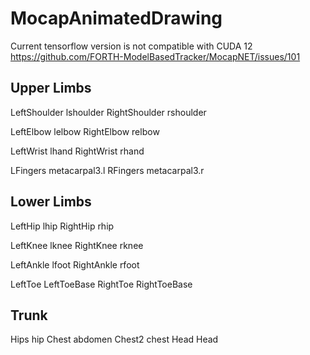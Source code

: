 # MocapAnimatedDrawing
Current tensorflow version is not compatible with CUDA 12
https://github.com/FORTH-ModelBasedTracker/MocapNET/issues/101

## Upper Limbs
LeftShoulder    lshoulder
RightShoulder   rshoulder

LeftElbow       lelbow
RightElbow      relbow

LeftWrist       lhand
RightWrist      rhand

LFingers        metacarpal3.l
RFingers        metacarpal3.r

## Lower Limbs

LeftHip         lhip
RightHip        rhip

LeftKnee        lknee
RightKnee       rknee

LeftAnkle       lfoot
RightAnkle      rfoot

LeftToe         LeftToeBase
RightToe        RightToeBase

## Trunk

Hips            hip
Chest           abdomen
Chest2          chest
Head            Head